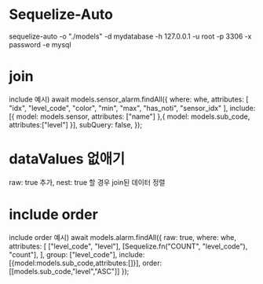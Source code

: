 # Sequelize-Auto

sequelize-auto -o "./models" -d mydatabase -h 127.0.0.1 -u root -p 3306 -x password -e mysql

# join

include 예시)
await models.sensor_alarm.findAll({
where: whe,
attributes: [
"idx",
"level_code",
"color",
"min",
"max",
"has_noti",
"sensor_idx"
],
include: [{
model: models.sensor,
attributes: ["name"]
},{
model: models.sub_code,
attributes:["level"]
}],
subQuery: false,
});

# dataValues 없애기

raw: true 추가,
nest: true 할 경우 join된 데이터 정렬

# include order

include order 예시)
await models.alarm.findAll({
raw: true,
where: whe,
attributes: [
["level_code", "level"],
[Sequelize.fn("COUNT", "level_code"), "count"],
],
group: ["level_code"],
include:[{model:models.sub_code,attributes:[]}],
order: [[models.sub_code,"level","ASC"]]
});
